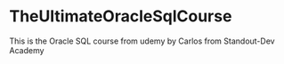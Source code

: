 # TheUltimateOracleSqlCourse
This is the Oracle SQL course from udemy by Carlos from Standout-Dev Academy
